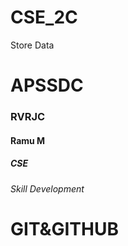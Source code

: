 # CSE_2C
Store Data

# APSSDC

### RVRJC
#### Ramu M
##### CSE
###### Skill Development

# GIT&GITHUB
  
